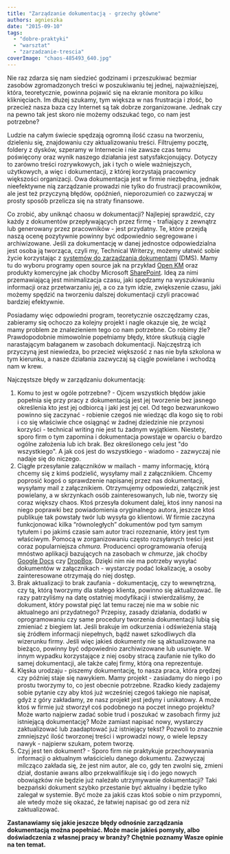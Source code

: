 ```yaml
---
title: "Zarządzanie dokumentacją - grzechy główne"
authors: agnieszka
date: "2015-09-10"
tags:
  - "dobre-praktyki"
  - "warsztat"
  - "zarzadzanie-trescia"
coverImage: "chaos-485493_640.jpg"
---
```


Nie raz zdarza się nam siedzieć godzinami i przeszukiwać bezmiar zasobów
zgromadzonych treści w poszukiwaniu tej jednej, najważniejszej, która,
teoretycznie, powinna pojawić się na ekranie monitora po kilku kliknięciach. Im
dłużej szukamy, tym większa w nas frustracja i złość, bo przecież nasza baza czy
Internet są tak dobrze zorganizowane. Jednak czy na pewno tak jest skoro nie
możemy odszukać tego, co nam jest potrzebne?

Ludzie na całym świecie spędzają ogromną ilość czasu na tworzeniu, dzieleniu
się, znajdowaniu czy aktualizowaniu treści. Filtrujemy pocztę, foldery z dysków,
szperamy w Internecie i nie zawsze czas temu poświęcony oraz wynik naszego
działania jest satysfakcjonujący. Dotyczy to zarówno treści rozrywkowych, jak i
tych o wiele ważniejszych, użytkowych, a więc i dokumentacji, z której
korzystają pracownicy większości organizacji. Owa dokumentacja jest w firmie
niezbędna, jednak nieefektywne nią zarządzanie prowadzi nie tylko do frustracji
pracowników, ale jest też przyczyną błędów, opóźnień, nieporozumień co zazwyczaj
w prosty sposób przelicza się na straty finansowe.

Co zrobić, aby uniknąć chaosu w dokumentacji? Najlepiej sprawdzić, czy każdy z
dokumentów przepływających przez firmę - trafiający z zewnątrz lub generowany
przez pracowników - jest przydatny. Te, które przejdą naszą ocenę pozytywnie
powinny być odpowiednio segregowane i archiwizowane. Jeśli za dokumentację w
danej jednostce odpowiedzialna jest osoba ją tworząca, czyli my, Technical
Writerzy, możemy ułatwić sobie życie korzystając z
[systemów do zarządzania dokumentami](https://pl.wikipedia.org/wiki/System_zarz%C4%85dzania_dokumentami "DMS")
(DMS). Mamy tu do wyboru programy open source jak na przykład
[Open KM](http://www.openkm.com/en/ "Open KM") oraz produkty komercyjne jak
choćby Microsoft
[SharePoint](https://products.office.com/pl-pl/SharePoint/collaboration "SharePoint").
Ideą za nimi przemawiającą jest minimalizacja czasu, jaki spędzamy na
wyszukiwaniu informacji oraz przetwarzaniu jej, a co za tym idzie, zwiększenie
czasu, jaki możemy spędzić na tworzeniu dalszej dokumentacji czyli pracować
bardziej efektywnie.

Posiadamy więc odpowiedni program, teoretycznie oszczędzamy czas, zabieramy się
ochoczo za kolejny projekt i nagle okazuje się, że wciąż mamy problem ze
znalezieniem tego co nam potrzebne. Co robimy źle? Prawdopodobnie mimowolnie
popełniamy błędy, które skutkują ciągle narastającym bałaganem w zasobach
dokumentacji. Najczęstrzą ich przyczyną jest niewiedza, bo przecież większość z
nas nie była szkolona w tym kierunku, a nasze działania zazwyczaj są ciągle
powielane i wchodzą nam w krew.

Najczęstsze błędy w zarządzaniu dokumentacją:

1. Komu to jest w ogóle potrzebne? - Ojcem wszystkich błędów jakie popełnia się
   przy pracy z dokumentacją jest jej tworzenie bez jasnego określenia kto jest
   jej odbiorcą i jaki jest jej cel. Od tego bezwarunkowo powinno się zaczynać -
   robienie czegoś nie wiedząc dla kogo się to robi i co się właściwie chce
   osiągnąć w żadnej dziedzinie nie przynosi korzyści - technical writing nie
   jest tu żadnym wyjątkiem. Niestety, sporo firm o tym zapomina i dokumentacja
   powstaje w oparciu o bardzo ogólne założenia lub ich brak. Bez określonego
   celu jest "do wszystkiego". A jak coś jest do wszystkiego - wiadomo -
   zazwyczaj nie nadaje się do niczego.
2. Ciągłe przesyłanie załączników w mailach - mamy informację, którą chcemy się
   z kimś podzielić, wysyłamy mail z załącznikiem. Chcemy poprosić kogoś o
   sprawdzenie napisanej przez nas dokumentacji, wysyłamy mail z załącznikiem.
   Otrzymujemy odpowiedzi, załącznik jest powielany, a w skrzynkach osób
   zainteresowanych, lub nie, tworzy się coraz większy chaos. Ktoś przesyła
   dokument dalej, ktoś inny nanosi na niego poprawki bez powiadomienia
   oryginalnego autora, jeszcze ktoś publikuje tak powstały twór lub wysyła go
   klientowi. W firmie zaczyna funkcjonować kilka “równoległych” dokumentów pod
   tym samym tytułem i po jakimś czasie sam autor traci rozeznanie, który jest
   tym właściwym. Pomocą w zorganizowaniu często rozsyłanych treści jest coraz
   popularniejsza _chmura._ Producenci oprogramowania oferują mnóstwo aplikacji
   bazujących na zasobach w _chmurze_, jak choćby
   [Google Docs](https://www.google.pl/intl/pl/docs/about/ "Google Docs") czy
   [DropBox](https://www.dropbox.com/ "Dropbox"). Dzięki nim nie ma potrzeby
   wysyłać dokumentów w załącznikach - wystarczy podać lokalizację, a osoby
   zainteresowane otrzymają do niej dostęp.
3. Brak aktualizacji to brak zaufania - dokumentację, czy to wewnętrzną, czy tą,
   którą tworzymy dla stałego klienta, powinno się aktualizować. Ile razy
   patrzyliśmy na datę ostatniej modyfikacji i stwierdzaliśmy, że dokument,
   który powstał pięć lat temu raczej nie ma w sobie nic aktualnego ani
   przydatnego? Przepisy, zasady działania, dodatki w oprogramowaniu czy same
   procedury tworzenia dokumentacji lubią się zmieniać z biegiem lat. Jeśli
   brakuje im odkurzenia i odświeżenia stają się źródłem informacji niepełnych,
   bądź nawet szkodliwych dla wizerunku firmy. Jeśli więc jakieś dokumenty nie
   są aktualizowane na bieżąco, powinny być odpowiednio zarchiwizowane lub
   usunięte. W innym wypadku korzystające z niej osoby stracą zaufanie nie tylko
   do samej dokumentacji, ale także całej firmy, którą ona reprezentuje.
4. Klęska urodzaju - piszemy dokumentację, to nasza praca, która prędzej czy
   później staje się nawykiem. Mamy projekt - zasiadamy do niego i po prostu
   tworzymy to, co jest obecnie potrzebne. Rzadko kiedy zadajemy sobie pytanie
   czy aby ktoś już wcześniej czegoś takiego nie napisał, gdyż z góry zakładamy,
   ze nasz projekt jest jedyny i unikatowy. A może ktoś w firmie już stworzył
   coś podobnego na poczet innego projektu? Może warto najpierw zadać sobie trud
   i poszukać w zasobach firmy już istniejącą dokumentację? Może zamiast napisać
   nowy, wystarczy zaktualizować lub zaadaptować już istniejący tekst? Pozwoli
   to znacznie zmniejszyć ilość tworzonej treści i wprowadzi nowy, o wiele
   lepszy nawyk - najpierw szukam, potem tworzę.
5. Czyj jest ten dokument? - Sporo firm nie praktykuje przechowywania informacji
   o aktualnym właścicielu danego dokumentu. Zazwyczaj milcząco zakłada się, że
   jest nim autor, ale co, gdy ten zwolni się, zmieni dział, dostanie awans albo
   przekwalifikuje się i do jego nowych obowiązków nie będzie już należało
   utrzymywanie dokumentacji? Taki bezpański dokument szybko przestanie być
   aktualny i będzie tylko zalegał w systemie. Być może za jakiś czas ktoś sobie
   o nim przypomni, ale wtedy może się okazać, że łatwiej napisać go od zera niż
   zaktualizować.

**Zastanawiamy się jakie jeszcze błędy odnośnie zarządzania dokumentacją można
popełniać. Może macie jakieś pomysły, albo doświadczenia z własnej pracy w
branży? Chętnie poznamy Wasze opinie na ten temat.**
